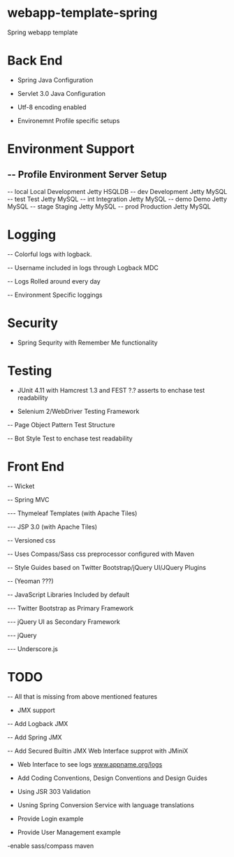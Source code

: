 webapp-template-spring
======================

Spring webapp template

# Back End

- Spring Java Configuration

- Servlet 3.0 Java Configuration

- Utf-8 encoding enabled

- Environemnt Profile specific setups

# Environment Support



-- Profile		Environment				Server		Setup
------------------------------------------------
-- local		Local Development		Jetty		HSQLDB
-- dev			Development				Jetty		MySQL
-- test			Test					Jetty		MySQL
-- int 			Integration				Jetty		MySQL
-- demo 		Demo					Jetty		MySQL
-- stage 		Staging					Jetty		MySQL
-- prod 		Production				Jetty		MySQL



# Logging

-- Colorful logs with logback.

-- Username included in logs through Logback MDC

-- Logs Rolled around every day

-- Environment Specific loggings


# Security

- Spring Sequrity with Remember Me functionality



# Testing

- JUnit 4.11 with Hamcrest 1.3 and FEST ?.? asserts to enchase test readability

- Selenium 2/WebDriver Testing Framework

-- Page Object Pattern Test Structure

-- Bot Style Test to enchase test readability




# Front End

-- Wicket

-- Spring MVC

--- Thymeleaf Templates (with Apache Tiles)

--- JSP 3.0 (with Apache Tiles)

-- Versioned css

-- Uses Compass/Sass css preprocessor configured with Maven

-- Style Guides based on Twitter Bootstrap/jQuery UI/JQuery Plugins

-- (Yeoman ???)

-- JavaScript Libraries Included by default

--- Twitter Bootstrap as Primary Framework

--- jQuery UI as Secondary Framework

--- jQuery

--- Underscore.js



# TODO

-- All that is missing from above mentioned features

- JMX support

-- Add Logback JMX

-- Add Spring JMX

-- Add Secured Builtin JMX Web Interface supprot with JMiniX

- Web Interface to see logs www.appname.org/logs

- Add Coding Conventions, Design Conventions and Design Guides

- Using JSR 303 Validation

- Usning Spring Conversion Service with language translations

- Provide Login example

- Provide User Management example

-enable sass/compass maven
